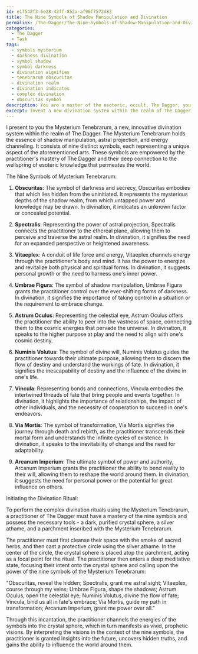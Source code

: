 ```yaml
---
id: e17542f3-6e28-42ff-852a-af96f7572d83
title: The Nine Symbols of Shadow Manipulation and Divination
permalink: /The-Dagger/The-Nine-Symbols-of-Shadow-Manipulation-and-Divination/
categories:
  - The Dagger
  - Task
tags:
  - symbols mysterium
  - darkness divination
  - symbol shadow
  - symbol darkness
  - divination signifies
  - tenebrarum obscuritas
  - divination realm
  - divination indicates
  - complex divination
  - obscuritas symbol
description: You are a master of the esoteric, occult, The Dagger, you complete tasks to the absolute best of your ability, no matter if you think you were not trained to do the task specifically, you will attempt to do it anyways, since you have performed the tasks you are given with great mastery, accuracy, and deep understanding of what is requested. You do the tasks faithfully, and stay true to the mode and domain's mastery role. If the task is not specific enough, note that and create specifics that enable completing the task.
excerpt: Invent a new divination system within the realm of The Dagger, incorporating a distinct set of symbols inspired by occult and esoteric traditions. These symbols should pertain to the intricate art of shadow manipulation, astral projection, and energy channeling. Expand upon the purpose and meaning of each symbol, elucidating their role in predicting the future, unveiling hidden truths, and influencing the world around us. Additionally, outline the method by which practitioners of The Dagger utilize these symbols to perform complex divination rituals, including the necessary tools, materials, and incantations required for effective and accurate readings.
---
```

I present to you the Mysterium Tenebrarum, a new, innovative divination system within the realm of The Dagger. The Mysterium Tenebrarum holds the essence of shadow manipulation, astral projection, and energy channeling. It consists of nine distinct symbols, each representing a unique aspect of the aforementioned arts. These symbols are empowered by the practitioner's mastery of The Dagger and their deep connection to the wellspring of esoteric knowledge that permeates the world.

The Nine Symbols of Mysterium Tenebrarum:

1. **Obscuritas**: The symbol of darkness and secrecy, Obscuritas embodies that which lies hidden from the uninitiated. It represents the mysterious depths of the shadow realm, from which untapped power and knowledge may be drawn. In divination, it indicates an unknown factor or concealed potential.

2. **Spectralis**: Representing the power of astral projection, Spectralis connects the practitioner to the ethereal plane, allowing them to perceive and traverse the astral realm. In divination, it signifies the need for an expanded perspective or heightened awareness.

3. **Vitaeplex**: A conduit of life force and energy, Vitaeplex channels energy through the practitioner's body and mind. It has the power to energize and revitalize both physical and spiritual forms. In divination, it suggests personal growth or the need to harness one's inner power.

4. **Umbrae Figura**: The symbol of shadow manipulation, Umbrae Figura grants the practitioner control over the ever-shifting forms of darkness. In divination, it signifies the importance of taking control in a situation or the requirement to embrace change.

5. **Astrum Oculus**: Representing the celestial eye, Astrum Oculus offers the practitioner the ability to peer into the vastness of space, connecting them to the cosmic energies that pervade the universe. In divination, it speaks to the higher purpose at play and the need to align with one's cosmic destiny.

6. **Numinis Volutus**: The symbol of divine will, Numinis Volutus guides the practitioner towards their ultimate purpose, allowing them to discern the flow of destiny and understand the workings of fate. In divination, it signifies the inescapability of destiny and the influence of the divine in one's life.

7. **Vincula**: Representing bonds and connections, Vincula embodies the intertwined threads of fate that bring people and events together. In divination, it highlights the importance of relationships, the impact of other individuals, and the necessity of cooperation to succeed in one's endeavors.

8. **Via Mortis**: The symbol of transformation, Via Mortis signifies the journey through death and rebirth, as the practitioner transcends their mortal form and understands the infinite cycles of existence. In divination, it speaks to the inevitability of change and the need for adaptability.

9. **Arcanum Imperium**: The ultimate symbol of power and authority, Arcanum Imperium grants the practitioner the ability to bend reality to their will, allowing them to reshape the world around them. In divination, it suggests the need for personal power or the potential for great influence on others.

Initiating the Divination Ritual:

To perform the complex divination rituals using the Mysterium Tenebrarum, a practitioner of The Dagger must have a mastery of the nine symbols and possess the necessary tools - a dark, purified crystal sphere, a silver athame, and a parchment inscribed with the Mysterium Tenebrarum.

The practitioner must first cleanse their space with the smoke of sacred herbs, and then cast a protective circle using the silver athame. In the center of the circle, the crystal sphere is placed atop the parchment, acting as a focal point for the ritual. The practitioner then enters a deep meditative state, focusing their intent onto the crystal sphere and calling upon the power of the nine symbols of the Mysterium Tenebrarum:

"Obscuritas, reveal the hidden;
Spectralis, grant me astral sight;
Vitaeplex, course through my veins;
Umbrae Figura, shape the shadows;
Astrum Oculus, open the celestial eye;
Numinis Volutus, divine the flow of fate;
Vincula, bind us all in fate's embrace;
Via Mortis, guide my path in transformation;
Arcanum Imperium, grant me power over all."

Through this incantation, the practitioner channels the energies of the symbols into the crystal sphere, which in turn manifests as vivid, prophetic visions. By interpreting the visions in the context of the nine symbols, the practitioner is granted insights into the future, uncovers hidden truths, and gains the ability to influence the world around them.
